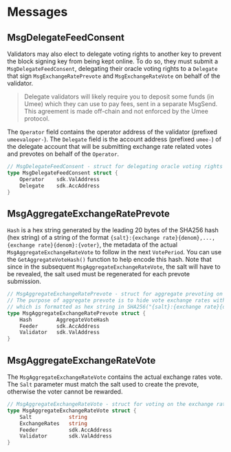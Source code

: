 <!--
order: 4
-->

# Messages

## MsgDelegateFeedConsent

Validators may also elect to delegate voting rights to another key to prevent the block signing key from being kept online. To do so, they must submit a `MsgDelegateFeedConsent`, delegating their oracle voting rights to a `Delegate` that sign `MsgExchangeRatePrevote` and `MsgExchangeRateVote` on behalf of the validator.

> Delegate validators will likely require you to deposit some funds (in Umee) which they can use to pay fees, sent in a separate MsgSend. This agreement is made off-chain and not enforced by the Umee protocol.

The `Operator` field contains the operator address of the validator (prefixed `umeevaloper-`). The `Delegate` field is the account address (prefixed `umee-`) of the delegate account that will be submitting exchange rate related votes and prevotes on behalf of the `Operator`.

```go
// MsgDelegateFeedConsent - struct for delegating oracle voting rights to another address.
type MsgDelegateFeedConsent struct {
	Operator	sdk.ValAddress
	Delegate	sdk.AccAddress
}
```

## MsgAggregateExchangeRatePrevote

`Hash` is a hex string generated by the leading 20 bytes of the SHA256 hash (hex string) of a string of the format `{salt}:{exchange rate}{denom},...,{exchange rate}{denom}:{voter}`, the metadata of the actual `MsgAggregateExchangeRateVote` to follow in the next `VotePeriod`.
You can use the `GetAggregateVoteHash()` function to help encode this hash. Note that since in the subsequent `MsgAggregateExchangeRateVote`, the salt will have to be revealed, the salt used must be regenerated for each prevote submission.

```go
// MsgAggregateExchangeRatePrevote - struct for aggregate prevoting on the ExchangeRateVote.
// The purpose of aggregate prevote is to hide vote exchange rates with a hash
// which is formatted as hex string in SHA256("{salt}:{exchange rate}{denom},...,{exchange rate}{denom}:{voter}")
type MsgAggregateExchangeRatePrevote struct {
	Hash		AggregateVoteHash
	Feeder		sdk.AccAddress
	Validator	sdk.ValAddress
}
```

## MsgAggregateExchangeRateVote

The `MsgAggregateExchangeRateVote` contains the actual exchange rates vote. The `Salt` parameter must match the salt used to create the prevote, otherwise the voter cannot be rewarded.

```go
// MsgAggregateExchangeRateVote - struct for voting on the exchange rates of various assets.
type MsgAggregateExchangeRateVote struct {
	Salt			string
	ExchangeRates	string
	Feeder			sdk.AccAddress
	Validator		sdk.ValAddress
}
```
